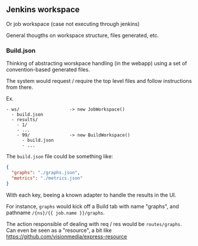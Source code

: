 
## Jenkins workspace

Or job workspace (case not executing through jenkins)

General thougths on workspace structure, files generated, etc.

### Build.json

Thinking of abstracting worskpace handling (in the webapp) using a set
of convention-based generated files.

The system would request / require the top level files and follow
instructions from there.


Ex.

    - ws/                   -> new JobWorkspace()
      - build.json
      - results/
        - 1/
        - ...
        - 99/               -> new BuildWorkspace()
          - build.json
          - ...

The `build.json` file could be something like:

```json
{
  "graphs": "./graphs.json",
  "metrics": "./metrics.json"
}
```

With each key, beeing a known adapter to handle the results in the UI.

For instance, `graphs` would kick off a Build tab with name "graphs",
and pathname `/{ns}/{{ job.name }}/graphs`.

The action responsible of dealing with req / res would be
`routes/graphs`. Can even be seen as a "resource", a bit like
https://github.com/visionmedia/express-resource
